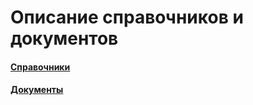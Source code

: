 # Описание справочников и документов

#### [Справочники](Manual/2-описание-справочников-и-документов/1-справочники/)

#### [Документы](Manual/2-описание-справочников-и-документов/2-документы/)



